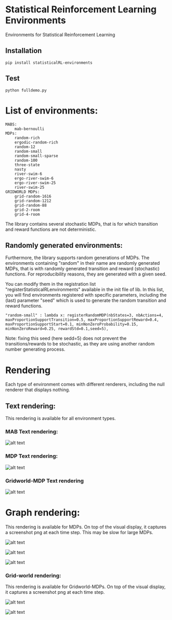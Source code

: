 # Statistical Reinforcement Learning Environments
Environments for Statistical Reinforcement Learning

## Installation

    pip install statisticalRL-environments


## Test
    python fulldemo.py

# List of environments:
    
    MABS:
        mab-bernoulli
    MDPs:
        random-rich
        ergodic-random-rich
        random-12
        random-small
        random-small-sparse
        random-100
        three-state
        nasty
        river-swim-6
        ergo-river-swim-6
        ergo-river-swim-25
        river-swim-25
    GRIDWORLD MDPs:
        grid-random-1616
        grid-random-1212
        grid-random-88
        grid-2-room
        grid-4-room

The library contains several stochastic MDPs, that is for which transition and reward functions are not deterministic.

## Randomly generated environments:
Furthermore, the library supports random generations of MDPs.
The environments containing "random" in their name are randomly generated MDPs, 
that is with randomly generated transition and reward (stochastic) functions.
For reproducibility reasons, they are generated with a given seed.

You can modify them in the registration list "registerStatisticalRLenvironments" available in the init file of lib.
In this list, you will find environments registered with specific parameters, including the (last) parameter "seed" which is used to generate the random transition and reward functions.
    
    "random-small" : lambda x: registerRandomMDP(nbStates=3, nbActions=4, maxProportionSupportTransition=0.5, maxProportionSupportReward=0.4, maxProportionSupportStart=0.1, minNonZeroProbability=0.15, minNonZeroReward=0.25, rewardStd=0.1,seed=5),

Note: fixing this seed  (here sedd=5) does not prevent the transitions/rewards to be stochastic, as they are using another random number generating process.
# Rendering

Each type of environment comes with different renderers, 
including the null renderer that displays nothing.


## Text rendering:

 This rendering is available for all environment types.


### MAB Text rendering:

![alt text](media/screenshots/TextRenderingBandit.png)

### MDP Text rendering:

![alt text](media/screenshots/TextRendering.png)

### Gridworld-MDP Text rendering
![alt text](media/screenshots/TextRenderingGridWorld.png)

# Graph rendering:

This rendering is available for MDPs. 
On top of the visual display, it captures a screenshot png at each time step. 
This may be slow for large MDPs.

![alt text](media/videos/3states.gif)

![alt text](media/videos/riverswim2.gif)

![alt text](media/videos/graph.gif)


### Grid-world rendering:

This rendering is available for Gridworld-MDPs.
On top of the visual display, it captures a screenshot png at each time step.

![alt text](media/videos/gridworld.gif)


![alt text](media/videos/gridworldbig.gif)

